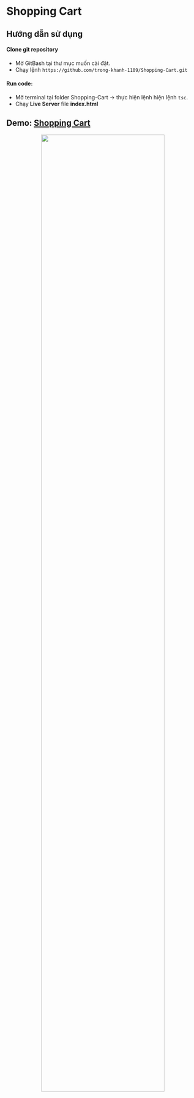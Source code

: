 # Shopping Cart
## Hướng dẫn sử dụng
#### Clone git repository
- Mở GitBash tại thư mục muốn cài đặt.
- Chạy lệnh `https://github.com/trong-khanh-1109/Shopping-Cart.git`
#### Run code:
- Mở terminal tại folder Shopping-Cart -> thực hiện lệnh hiện lệnh `tsc`.
- Chạy **Live Server** file **index.html**
## Demo: [Shopping Cart]()
<p align='center'>
  <img style='width: 80%' src='https://github.com/trong-khanh-1109/Shopping-Cart/blob/d3c220905795f68c7085da81475b9d5e0926f141/img/demo.png' />
</p>
